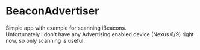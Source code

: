 BeaconAdvertiser
================

Simple app with example for scanning iBeacons. <br/>
Unfortunately i don't have any Advertising enabled device (Nexus 6/9) right now, so only scanning is useful.
